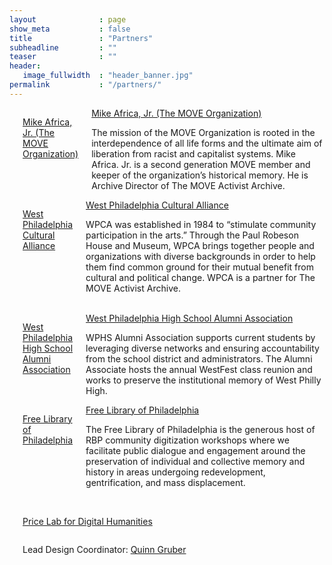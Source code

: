 ```yaml
---
layout              : page
show_meta           : false
title               : "Partners"
subheadline         : ""
teaser              : ""
header:
   image_fullwidth  : "header_banner.jpg"
permalink           : "/partners/"
---
```

<div class="row 2">
    <div class="large-6 columns">
        <img src="{{ site.urlimg }}MOVE.jpg" alt="">
        <p><a href="">Mike Africa, Jr. (The MOVE Organization)</a></p>
        <div class="accordion" data-accordion>
            <div class="accordion-navigation">
                <a href="#panel1a">Mike Africa, Jr. (The MOVE Organization)</a>
        <div id="panel1a" class="content inactive">
            <p>The mission of the MOVE Organization is rooted in the interdependence of all life forms and the ultimate aim of liberation from racist and capitalist systems. Mike Africa. Jr. is a second generation MOVE member and keeper of the organization’s historical memory. He is Archive Director of The MOVE Activist Archive.</p>
        </div></div></div>        
    </div>
    <div class="large-6 columns">
        <img src="{{ site.urlimg }}placeholder.jpg" alt="">
        <p><a href="">West Philadelphia Cultural Alliance</a></p>
        <div class="accordion" data-accordion>
            <div class="accordion-navigation">
                <a href="#panel1a">West Philadelphia Cultural Alliance</a>
        <div id="panel1a" class="content inactive">
            <p>WPCA was established in 1984 to “stimulate community participation in the arts.” Through the Paul Robeson House and Museum, WPCA brings together people and organizations with diverse backgrounds in order to help them find common ground for their mutual benefit from cultural and political change. WPCA is a partner for The MOVE Activist Archive.</p>
        </div></div></div>
    </div>
</div>
<br>

<div class="row 3">
    <div class="large-6 columns">
        <img src="{{ site.urlimg }}wphsaa_classic.jpg" alt="">
        <p><a href="">West Philadelphia High School Alumni Association</a></p>
        <div class="accordion" data-accordion>
            <div class="accordion-navigation">
                <a href="#panel1a">West Philadelphia High School Alumni Association</a>
        <div id="panel1a" class="content inactive">
            <p>WPHS Alumni Association supports current students by leveraging diverse networks and ensuring accountability from the school district and administrators. The Alumni Associate hosts the annual WestFest class reunion and works to preserve the institutional memory of West Philly High.</p>
        </div></div></div>
    </div>
     <div class="large-6 columns">
        <img src="{{ site.urlimg }}placeholder.jpg" alt="">
        <p><a href="https://www.freelibrary.org/">Free Library of Philadelphia</a></p>
        <div class="accordion" data-accordion>
            <div class="accordion-navigation">
                <a href="#panel1a">Free Library of Philadelphia</a>
        <div id="panel1a" class="content inactive">
            <p>The Free Library of Philadelphia is the generous host of RBP community digitization workshops where we facilitate public dialogue and engagement around the preservation of individual and collective memory and history in areas undergoing redevelopment, gentrification, and mass displacement.</p>
        </div></div></div>
    </div>
</div>
<br>
<div class="row 4">
    <div class="large-6 columns">
        <img src="{{ site.urlimg }}price_logo.png" alt="">
        <p><a href="https://pricelab.sas.upenn.edu/">Price Lab for Digital Humanities</a></p>
    </div>
    <div class="large-6 columns">
        <img src="{{ site.urlimg }}placeholder.jpg" alt="">
        <p>Lead Design Coordinator: <a href="https://www.linkedin.com/in/quinn-gruber-257005205">Quinn Gruber</a></p>
    </div>
</div>